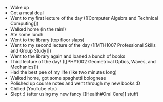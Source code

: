  - Woke up
 - Got a meal deal
 - Went to my first lecture of the day ([[Computer Algebra and Technical Computing]])
 - Walked home (in the rain!)
 - Ate some lunch
 - Went to the library (top floor slaps)
 - Went to my second lecture of the day ([[MTH1007 Professional Skills and Group Study]])
 - Went to the library again and loaned a bunch of books
 - Third lecture of the day! ([[PHY1002 Geometrical Optics, Waves, and Mechanics]])
 - Had the best pee of my life (like two minutes long)
 - Walked home, got some spaghetti bolognese
 - Polished up course notes and went through my new books :D
 - Chilled (YouTube etc.)
 - Slept :) (after using my new fancy [[Health#Oral Care]] stuff)